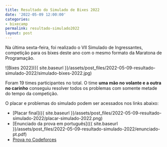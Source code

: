 ```yaml
---
title: Resultado do Simulado de Bixes 2022
date: '2022-05-09 12:00:00'
categories:
- bixecamp
permalink: resultado-simulado2022
layout: post
---
```


Na última sexta-feira, foi realizado o VII Simulado de Ingressantes, competição para os bixes deste ano com o mesmo formato da Maratona de Programação.

![Bixes 2022]({{ site.baseurl }}/assets/post_files/2022-05-09-resultado-simulado-2022/simulado-bixes-2022.jpg)

Foram 19 times participantes no total. O time **uma mão no volante e a outra no carinho** conseguiu resolver todos os problemas com somente metade do tempo da competição.

O placar e problemas do simulado podem ser acessados nos links abaixo:

<!-- - [Prova na gym do Codeforces](http://codeforces.com/gym/103683) -->
- [Placar final]({{ site.baseurl }}/assets/post_files/2022-05-09-resultado-simulado-2022/placar-simulado-2022.png)
- [Enunciado da prova em português]({{ site.baseurl }}/assets/post_files/2022-05-09-resultado-simulado-2022/enunciado-pt.pdf)
- [Prova no Codeforces](https://codeforces.com/contestInvitation/048d3d7f8c75ad8b864d9b5c88fb189fe11ec118)
